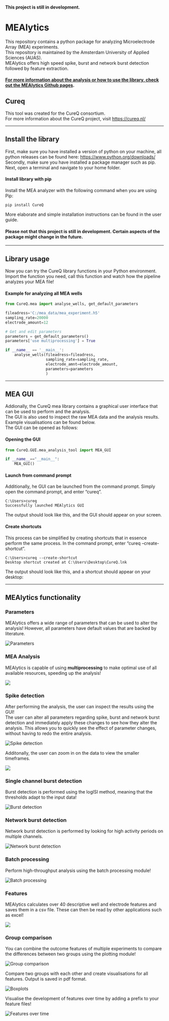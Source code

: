 #### This project is still in development.

# MEAlytics

This repository contains a python package for analyzing Microelectrode Array (MEA) experiments.<br>
This repository is maintained by the Amsterdam University of Applied Sciences (AUAS).<br>
MEAlytics offers high speed spike, burst and network burst detection followed by feature extraction.<br>

#### [For more information about the analysis or how to use the library, check out the MEAlytics Github pages](https://cureq.github.io/CureQ/).

## Cureq
This tool was created for the CureQ consortium.<br>
For more information about the CureQ project, visit https://cureq.nl/
___

## Install the library

First, make sure you have installed a version of python on your machine, all python releases can be found here: https://www.python.org/downloads/ <br>
Secondly, make sure you have installed a package manager such as pip. <br>
Next, open a terminal and navigate to your home folder.

#### Install library with pip
Install the MEA analyzer with the following command when you are using Pip:
```shell
pip install CureQ 
```

More elaborate and simple installation instructions can be found in the user guide.<br>

#### Please not that this project is still in development. Certain aspects of the package might change in the future.

---

## Library usage
Now you can try the CureQ library functions in your Python environment. <br>
Import the function you need, call this function and watch how the pipeline analyzes your MEA file!

#### Example for analyzing all MEA wells
```python
from CureQ.mea import analyse_wells, get_default_parameters

fileadress='C:/mea_data/mea_experiment.h5'
sampling_rate=20000
electrode_amount=12

# Get and edit parameters
parameters = get_default_parameters()
parameters['use multiprocessing'] = True

if __name__ == '__main__':
    analyse_wells(fileadress=fileadress,
                  sampling_rate=sampling_rate,
                  electrode_amnt=electrode_amount,
                  parameters=parameters
                  )
```

---

## MEA GUI
Addionally, the CureQ mea library contains a graphical user interface that can be used to perform and the analysis. <br>
The GUI is also used to inspect the raw MEA data and the analysis results. Example visualisations can be found below. <br>
The GUI can be opened as follows:

#### Opening the GUI
```python
from CureQ.GUI.mea_analysis_tool import MEA_GUI

if __name__=="__main__":
    MEA_GUI()
```

#### Launch from command prompt
Additionally, he GUI can be launched from the command prompt. Simply open the command prompt, and enter “cureq”.
```shell
C:\Users>cureq
Successfully launched MEAlytics GUI
```
The output should look like this, and the GUI should appear on your screen.

#### Create shortcuts
This process can be simplified by creating shortcuts that in essence perform the same process. In the command prompt, enter “cureq –create-shortcut”.

```shell
C:\Users>cureq --create-shortcut
Desktop shortcut created at C:\Users\Desktop\CureQ.lnk
```
The output should look like this, and a shortcut should appear on your desktop:

---

## MEAlytics functionality

### Parameters
MEAlytics offers a wide range of parameters that can be used to alter the analysis! However, all parameters have default values that are backed by literature.

![Parameters](./Example_visualisations/parameters.png)

### MEA Analysis

MEAlytics is capable of using **multiprocessing** to make optimal use of all available resources, speeding up the analysis!

![](./Example_visualisations/process.PNG)

### Spike detection

After performing the analysis, the user can inspect the results using the GUI!<br>
The user can alter all parameters regarding spike, burst and network burst detection and immediately apply these changes to see how they alter the analysis. This allows you to quickly see the effect of parameter changes, without having to redo the entire analysis. <br>

![Spike detection](./Example_visualisations/spike_detection.png)

Additonally, the user can zoom in on the data to view the smaller timeframes.

![](./Example_visualisations/spike_detection_zoomed.png)

### Single channel burst detection

Burst detection is performed using the logISI method, meaning that the thresholds adapt to the input data!

![Burst detection](./Example_visualisations/burst_detection.PNG)

### Network burst detection

Network burst detection is performed by looking for high activity periods on multiple channels.

![Network burst detection](./Example_visualisations/network_burst_detection.PNG)

### Batch processing

Perform high-throughput analysis using the batch processing module!

![Batch processing](./Example_visualisations/batch_processing.png)

### Features

MEAlytics calculates over 40 descriptive well and electrode features and saves them in a csv file. These can then be read by other applications such as excel!

![](./Example_visualisations/features.PNG)

### Group comparison

You can combine the outcome features of multiple experiments to compare the differences between two groups using the plotting module!

![Group comparison](./Example_visualisations/group_comparison.png)

Compare two groups with each other and create visualisations for all features. Output is saved in pdf format.

![Boxplots](./Example_visualisations/boxplot.png)

Visualise the development of features over time by adding a prefix to your feature files!

![Features over time](./Example_visualisations/features_over_time.png)

<!--
**CureQ/CureQ** is a ✨ _special_ ✨ repository because its `README.md` (this file) appears on your GitHub profile.
-->
